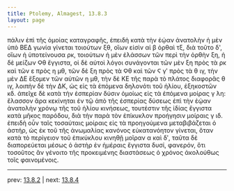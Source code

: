 ```yaml
---
title: Ptolemy, Almagest, 13.8.3
layout: page
---
```


πάλιν ἐπὶ τῆς ὁμοίας καταγραφῆς, ἐπειδὴ κατὰ τὴν ἑῴαν ἀνατολὴν ἡ μὲν ὑπὸ ΒΕΔ γωνία γίνεται τοιούτων ξθ, οἵων εἰσὶν αἱ β ὀρθαὶ τξ, διὰ τοῦτο δ', οἵων ἡ ὑποτείνουσα ρκ, τοιούτων ἡ μὲν ἐλάσσων τῶν περὶ τὴν ὀρθὴν ξη, ἡ δὲ μείζων Ϙθ ἔγγιστα, οἱ δὲ αὐτοὶ λόγοι συνάγονται τῶν μὲν ξη πρὸς τὰ ρκ καὶ τῶν ε πρὸς η μθ, τῶν δὲ ξη πρὸς τὰ Ϙθ καὶ τῶν Ϛ γʹ πρὸς τὰ θ ιγ, τὴν μὲν ΔΕ ἕξομεν τῶν αὐτῶν η μθ, τὴν δὲ ΚΕ τῆς παρὰ τὸ πλάτος διαφορᾶς θ ιγ, λοιπὴν δὲ τὴν ΔΚ, ὡς εἰς τὰ ἑπόμενα δηλονότι τοῦ ἡλίου, ἑξηκοστῶν κδ. ἀπεῖχε δὲ κατὰ τὴν ἑσπερίαν δύσιν ὁμοίως εἰς τὰ ἑπόμενα μοίρας γ λη: ἔλασσον ἄρα κεκίνηται ἐν τῷ ἀπὸ τῆς ἑσπερίας δύσεως ἐπὶ τὴν ἑῴαν ἀνατολὴν χρόνῳ τῆς τοῦ ἡλίου κινήσεως, τουτέστιν τῆς ἰδίας ἔγγιστα κατὰ μῆκος παρόδου, διὰ τὴν παρὰ τὸν ἐπίκυκλον προήγησιν μοίραις γ ιδ. ἐπειδὴ οὖν ταῖς τοσαύταις μοίραις εἰς τὰ προηγούμενα μεταβιβάζεται ὁ ἀστήρ, ὡς ἐκ τοῦ τῆς ἀνωμαλίας κανόνος εὐκατανόητον γίνεται, ὅταν κατὰ τὸ περίγειον τοῦ ἐπικύκλου κινηθῇ μοῖραν α καὶ δʹ, ταῦτα δὲ διαπορεύεται μέσως ὁ ἀστὴρ ἐν ἡμέραις ἔγγιστα δυσί, φανερόν, ὅτι τοσοῦτος ἂν γένοιτο τῆς προκειμένης διαστάσεως ὁ χρόνος ἀκολούθως τοῖς φαινομένοις. 

---

prev: [13.8.2](../13.8.2/) | next: [13.8.4](../13.8.4/)

